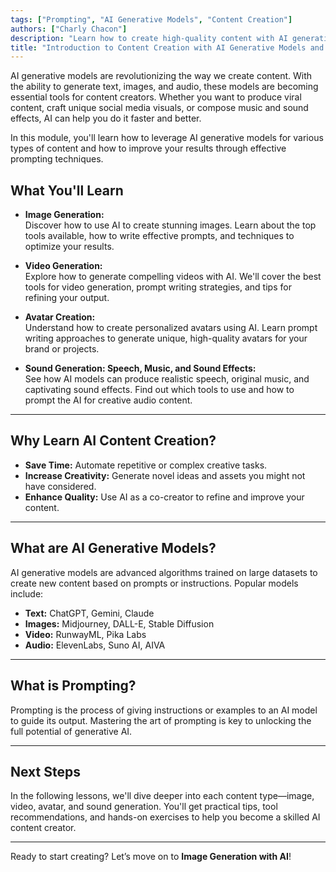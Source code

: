 ```yaml
---
tags: ["Prompting", "AI Generative Models", "Content Creation"]
authors: ["Charly Chacon"]
description: "Learn how to create high-quality content with AI generative models and optimize your results with prompting techniques."
title: "Introduction to Content Creation with AI Generative Models and Prompting"
---
```


AI generative models are revolutionizing the way we create content. With the ability to generate text, images, and audio, these models are becoming essential tools for content creators. Whether you want to produce viral content, craft unique social media visuals, or compose music and sound effects, AI can help you do it faster and better.

In this module, you'll learn how to leverage AI generative models for various types of content and how to improve your results through effective prompting techniques.

## What You'll Learn

- **Image Generation:**  
  Discover how to use AI to create stunning images. Learn about the top tools available, how to write effective prompts, and techniques to optimize your results.

- **Video Generation:**  
  Explore how to generate compelling videos with AI. We'll cover the best tools for video generation, prompt writing strategies, and tips for refining your output.

- **Avatar Creation:**  
  Understand how to create personalized avatars using AI. Learn prompt writing approaches to generate unique, high-quality avatars for your brand or projects.

- **Sound Generation: Speech, Music, and Sound Effects:**  
  See how AI models can produce realistic speech, original music, and captivating sound effects. Find out which tools to use and how to prompt the AI for creative audio content.

---

## Why Learn AI Content Creation?

- **Save Time:** Automate repetitive or complex creative tasks.
- **Increase Creativity:** Generate novel ideas and assets you might not have considered.
- **Enhance Quality:** Use AI as a co-creator to refine and improve your content.

---

## What are AI Generative Models?

AI generative models are advanced algorithms trained on large datasets to create new content based on prompts or instructions. Popular models include:

- **Text:** ChatGPT, Gemini, Claude
- **Images:** Midjourney, DALL-E, Stable Diffusion
- **Video:** RunwayML, Pika Labs
- **Audio:** ElevenLabs, Suno AI, AIVA

---

## What is Prompting?

Prompting is the process of giving instructions or examples to an AI model to guide its output. Mastering the art of prompting is key to unlocking the full potential of generative AI.

---

## Next Steps

In the following lessons, we'll dive deeper into each content type—image, video, avatar, and sound generation. You'll get practical tips, tool recommendations, and hands-on exercises to help you become a skilled AI content creator.

---

Ready to start creating? Let’s move on to **Image Generation with AI**!